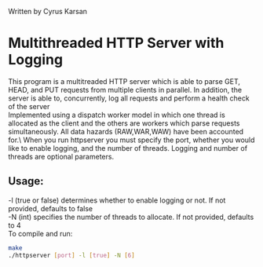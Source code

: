 Written by Cyrus Karsan

# Multithreaded HTTP Server with Logging
This program is a multitreaded HTTP server which is able to parse GET, HEAD, and PUT requests from multiple clients in parallel. In addition, the server is able to, concurrently, log all requests and perform a health check of the server\
Implemented using a dispatch worker model in which one thread is allocated as the client and the others are workers which parse requests simultaneously. All data hazards (RAW,WAR,WAW) have been accounted for.\ 
When you run httpserver you must specify the port, whether you would like to enable logging, and the number of threads. Logging and number of threads are optional parameters.

## Usage:
-l (true or false) determines whether to enable logging or not. If not provided, defaults to false\
-N (int) specifies the number of threads to allocate. If not provided, defaults to 4\
To compile and run:
```sh
make
./httpserver [port] -l [true] -N [6]

